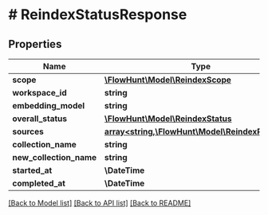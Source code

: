 # # ReindexStatusResponse

## Properties

Name | Type | Description | Notes
------------ | ------------- | ------------- | -------------
**scope** | [**\FlowHunt\Model\ReindexScope**](ReindexScope.md) |  |
**workspace_id** | **string** |  | [optional]
**embedding_model** | **string** |  |
**overall_status** | [**\FlowHunt\Model\ReindexStatus**](ReindexStatus.md) |  |
**sources** | [**array<string,\FlowHunt\Model\ReindexProgress>**](ReindexProgress.md) |  |
**collection_name** | **string** |  |
**new_collection_name** | **string** |  | [optional]
**started_at** | **\DateTime** |  |
**completed_at** | **\DateTime** |  | [optional]

[[Back to Model list]](../../README.md#models) [[Back to API list]](../../README.md#endpoints) [[Back to README]](../../README.md)
